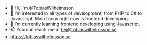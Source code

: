 - 👋 Hi, I’m @TobiasWilhelmsson
- 👀 I’m interested in all types of development, from PHP to C# to Javascript. Main focus right now is frontend developing.
- 🌱 I’m currently learning frontend developing using Javascript.
- 📫 You can reach me at hej@tobiaswilhelmsson.se
- https://tobiaswilhelmsson.se
